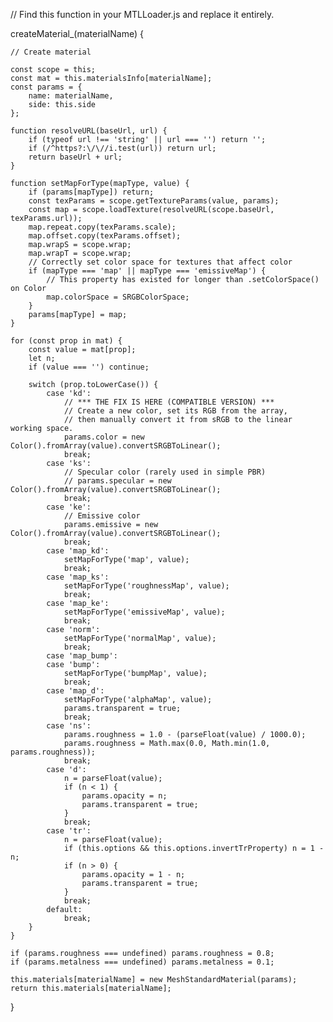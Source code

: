 // Find this function in your MTLLoader.js and replace it entirely.

createMaterial_(materialName) {

    // Create material

    const scope = this;
    const mat = this.materialsInfo[materialName];
    const params = {
        name: materialName,
        side: this.side
    };

    function resolveURL(baseUrl, url) {
        if (typeof url !== 'string' || url === '') return '';
        if (/^https?:\/\//i.test(url)) return url;
        return baseUrl + url;
    }

    function setMapForType(mapType, value) {
        if (params[mapType]) return;
        const texParams = scope.getTextureParams(value, params);
        const map = scope.loadTexture(resolveURL(scope.baseUrl, texParams.url));
        map.repeat.copy(texParams.scale);
        map.offset.copy(texParams.offset);
        map.wrapS = scope.wrap;
        map.wrapT = scope.wrap;
        // Correctly set color space for textures that affect color
        if (mapType === 'map' || mapType === 'emissiveMap') {
            // This property has existed for longer than .setColorSpace() on Color
            map.colorSpace = SRGBColorSpace;
        }
        params[mapType] = map;
    }

    for (const prop in mat) {
        const value = mat[prop];
        let n;
        if (value === '') continue;

        switch (prop.toLowerCase()) {
            case 'kd':
                // *** THE FIX IS HERE (COMPATIBLE VERSION) ***
                // Create a new color, set its RGB from the array,
                // then manually convert it from sRGB to the linear working space.
                params.color = new Color().fromArray(value).convertSRGBToLinear();
                break;
            case 'ks':
                // Specular color (rarely used in simple PBR)
                // params.specular = new Color().fromArray(value).convertSRGBToLinear();
                break;
            case 'ke':
                // Emissive color
                params.emissive = new Color().fromArray(value).convertSRGBToLinear();
                break;
            case 'map_kd':
                setMapForType('map', value);
                break;
            case 'map_ks':
                setMapForType('roughnessMap', value);
                break;
            case 'map_ke':
                setMapForType('emissiveMap', value);
                break;
            case 'norm':
                setMapForType('normalMap', value);
                break;
            case 'map_bump':
            case 'bump':
                setMapForType('bumpMap', value);
                break;
            case 'map_d':
                setMapForType('alphaMap', value);
                params.transparent = true;
                break;
            case 'ns':
                params.roughness = 1.0 - (parseFloat(value) / 1000.0);
                params.roughness = Math.max(0.0, Math.min(1.0, params.roughness));
                break;
            case 'd':
                n = parseFloat(value);
                if (n < 1) {
                    params.opacity = n;
                    params.transparent = true;
                }
                break;
            case 'tr':
                n = parseFloat(value);
                if (this.options && this.options.invertTrProperty) n = 1 - n;
                if (n > 0) {
                    params.opacity = 1 - n;
                    params.transparent = true;
                }
                break;
            default:
                break;
        }
    }

    if (params.roughness === undefined) params.roughness = 0.8;
    if (params.metalness === undefined) params.metalness = 0.1;

    this.materials[materialName] = new MeshStandardMaterial(params);
    return this.materials[materialName];
}
